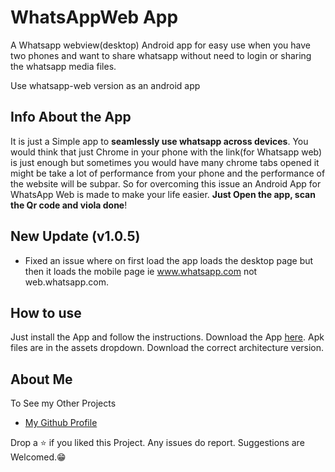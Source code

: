 # WhatsAppWeb App

A Whatsapp webview(desktop) Android app for easy use when you have two phones and want to share whatsapp without need to login or sharing the whatsapp media files.

Use whatsapp-web version as an android app

## Info About the App

It is just a Simple app to **seamlessly use whatsapp across devices**. You would think that just Chrome in your phone with the link(for Whatsapp web) is just enough but sometimes you would have many chrome tabs opened it might be take a lot of performance from your phone and the performance of the website will be subpar. So for overcoming this issue an Android App for WhatsApp Web is made to make your life easier. **Just Open the app, scan the Qr code and viola done**!

## New Update (v1.0.5)

- Fixed an issue where on first load the app loads the desktop page but then it loads the mobile page ie www.whatsapp.com not web.whatsapp.com.

## How to use

Just install the App and follow the instructions.
Download the App [here](https://github.com/Poujhit/WhatsAppWeb-App/releases/tag/v1.0.5). Apk files are in the assets dropdown. Download the correct architecture version.

## About Me

To See my Other Projects

- [My Github Profile](https://github.com/Poujhit)

Drop a ⭐ if you liked this Project. Any issues do report. Suggestions are Welcomed.😁
